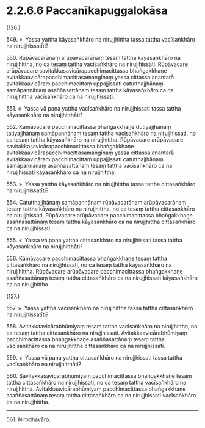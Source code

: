 

# 2.2.6.6 Paccanīkapuggalokāsa





(126.)

549\. »  Yassa yattha kāyasaṅkhāro na nirujjhittha tassa tattha vacīsaṅkhāro na nirujjhissatīti?

550\. Rūpāvacarānaṃ arūpāvacarānaṃ tesaṃ tattha kāyasaṅkhāro na nirujjhittha, no ca tesaṃ tattha vacīsaṅkhāro na nirujjhissati. Rūpāvacare arūpāvacare savitakkasavicārapacchimacittassa bhaṅgakkhaṇe avitakkaavicārapacchimacittasamaṅgīnaṃ yassa cittassa anantarā avitakkaavicāraṃ pacchimacittaṃ uppajjissati catutthajjhānaṃ samāpannānaṃ asaññasattānaṃ tesaṃ tattha kāyasaṅkhāro ca na nirujjhittha vacīsaṅkhāro ca na nirujjhissati.

551\. «  Yassa vā pana yattha vacīsaṅkhāro na nirujjhissati tassa tattha kāyasaṅkhāro na nirujjhitthāti?

552\. Kāmāvacare pacchimacittassa bhaṅgakkhaṇe dutiyajjhānaṃ tatiyajjhānaṃ samāpannānaṃ tesaṃ tattha vacīsaṅkhāro na nirujjhissati, no ca tesaṃ tattha kāyasaṅkhāro na nirujjhittha. Rūpāvacare arūpāvacare savitakkasavicārapacchimacittassa bhaṅgakkhaṇe avitakkaavicārapacchimacittasamaṅgīnaṃ yassa cittassa anantarā avitakkaavicāraṃ pacchimacittaṃ uppajjissati catutthajjhānaṃ samāpannānaṃ asaññasattānaṃ tesaṃ tattha vacīsaṅkhāro ca na nirujjhissati kāyasaṅkhāro ca na nirujjhittha.

553\. »  Yassa yattha kāyasaṅkhāro na nirujjhittha tassa tattha cittasaṅkhāro na nirujjhissatīti?

554\. Catutthajjhānaṃ samāpannānaṃ rūpāvacarānaṃ arūpāvacarānaṃ tesaṃ tattha kāyasaṅkhāro na nirujjhittha, no ca tesaṃ tattha cittasaṅkhāro na nirujjhissati. Rūpāvacare arūpāvacare pacchimacittassa bhaṅgakkhaṇe asaññasattānaṃ tesaṃ tattha kāyasaṅkhāro ca na nirujjhittha cittasaṅkhāro ca na nirujjhissati.

555\. «  Yassa vā pana yattha cittasaṅkhāro na nirujjhissati tassa tattha kāyasaṅkhāro na nirujjhitthāti?

556\. Kāmāvacare pacchimacittassa bhaṅgakkhaṇe tesaṃ tattha cittasaṅkhāro na nirujjhissati, no ca tesaṃ tattha kāyasaṅkhāro na nirujjhittha. Rūpāvacare arūpāvacare pacchimacittassa bhaṅgakkhaṇe asaññasattānaṃ tesaṃ tattha cittasaṅkhāro ca na nirujjhissati kāyasaṅkhāro ca na nirujjhittha.

(127.)

557\. »  Yassa yattha vacīsaṅkhāro na nirujjhittha tassa tattha cittasaṅkhāro na nirujjhissatīti?

558\. Avitakkaavicārabhūmiyaṃ tesaṃ tattha vacīsaṅkhāro na nirujjhittha, no ca tesaṃ tattha cittasaṅkhāro na nirujjhissati. Avitakkaavicārabhūmiyaṃ pacchimacittassa bhaṅgakkhaṇe asaññasattānaṃ tesaṃ tattha vacīsaṅkhāro ca na nirujjhittha cittasaṅkhāro ca na nirujjhissati.

559\. «  Yassa vā pana yattha cittasaṅkhāro na nirujjhissati tassa tattha vacīsaṅkhāro na nirujjhitthāti?

560\. Savitakkasavicārabhūmiyaṃ pacchimacittassa bhaṅgakkhaṇe tesaṃ tattha cittasaṅkhāro na nirujjhissati, no ca tesaṃ tattha vacīsaṅkhāro na nirujjhittha. Avitakkaavicārabhūmiyaṃ pacchimacittassa bhaṅgakkhaṇe asaññasattānaṃ tesaṃ tattha cittasaṅkhāro ca na nirujjhissati vacīsaṅkhāro ca na nirujjhittha.

---

561\. Nirodhavāro.





